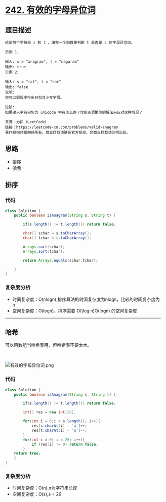# [242. 有效的字母异位词](https://leetcode-cn.com/problems/valid-anagram/)

## 题目描述
```
给定两个字符串 s 和 t ，编写一个函数来判断 t 是否是 s 的字母异位词。

示例 1:

输入: s = "anagram", t = "nagaram"
输出: true
示例 2:

输入: s = "rat", t = "car"
输出: false
说明:
你可以假设字符串只包含小写字母。

进阶:
如果输入字符串包含 unicode 字符怎么办？你能否调整你的解法来应对这种情况？

来源：力扣（LeetCode）
链接：https://leetcode-cn.com/problems/valid-anagram
著作权归领扣网络所有。商业转载请联系官方授权，非商业转载请注明出处。
```

## 思路

- [排序](https://github.com/zoeaaa/Algorithm-/blob/main/Hash%20table/242.%20%E6%9C%89%E6%95%88%E7%9A%84%E5%AD%97%E6%AF%8D%E5%BC%82%E4%BD%8D%E8%AF%8D.md#排序)
- [哈希](https://github.com/zoeaaa/Algorithm-/blob/main/Hash%20table/242.%20%E6%9C%89%E6%95%88%E7%9A%84%E5%AD%97%E6%AF%8D%E5%BC%82%E4%BD%8D%E8%AF%8D.md#哈希)

## 排序

### 代码
```java
class Solution {
    public boolean isAnagram(String s, String t) {

        if(s.length() != t.length()) return false;

        char[] schar = s.toCharArray();
        char[] tchar = t.toCharArray();

        Arrays.sort(schar);
        Arrays.sort(tchar);

        return Arrays.equals(schar,tchar);

    }
}
```

### 复杂度分析
- 时间复杂度：O(nlogn),排序算法的时间复杂度为nlogn，比较的时间复杂度为n
- 空间复杂度：O(logn)，排序需要 O(\log n)O(logn) 的空间复杂度


*********************************************

## 哈希

可以用数组当哈希表用，但哈希表不要太大。

</br>

![有效的字母异位词.png](https://i.loli.net/2021/05/13/jITY9b12DmF5aA8.png)

### 代码
```java
class Solution {
    public boolean isAnagram(String s, String t) {

        if(s.length() != t.length()) return false;

        int[] res = new int[26];

        for(int i = 0;i < s.length(); i++){
            res[s.charAt(i) - 'a']++;
            res[t.charAt(i) - 'a']--;
        }
        for(int i = 0; i < 26; i++){
            if (res[i] != 0) return false;
        }
    return true;
    }
}
```

### 复杂度分析
- 时间复杂度：O(n),n为字符串长度
- 空间复杂度：O(s),s = 26
